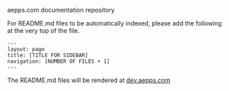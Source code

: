aepps.com documentation repository

For README.md files to be automatically indexed, please add the following at the very top of the file.

```
---
layout: page
title: [TITLE FOR SIDEBAR]
navigation: [NUMBER OF FILES + 1]
---
```

The README.md files will be rendered at [dev.aepps.com](http://dev.aepps.com)
